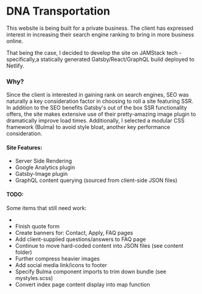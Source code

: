 <h1>DNA Transportation</h1>

<p>
  This website is being built for a private business. The client has expressed interest in increasing their search engine ranking to bring in more business online.
</p>
<p>
  That being the case, I decided to develop the site on JAMStack tech - specifically,a statically generated Gatsby/React/GraphQL build deployed to Netlify. 
</p>

<h3>Why?</h3>

<p>
  Since the client is interested in gaining rank on search engines, SEO was naturally a key consideration factor in choosing to roll a site featuring SSR. In addition to the SEO benefits Gatsby's out of the box SSR functionality offers, the site makes extensive use of their pretty-amazing image plugin to dramatically improve load times. Additionally, I selected a modular CSS framework (Bulma) to avoid style bloat, another key performance consideration.
</p>

<h4>Site Features:</h4>
<ul>
  <li>Server Side Rendering</li>
  <li>Google Analytics plugin</li>
  <li>Gatsby-Image plugin</li>
  <li>GraphQL content querying (sourced from client-side JSON files)</li>
</ul>

<h4>TODO:</h4>
<p> 
  Some items that still need work:
</p>
<ul>
  <li></li>
  <li>Finish quote form</li>
  <li>Create banners for: Contact, Apply, FAQ pages</li>
  <li>Add client-supplied questions/answers to FAQ page</li>
  <li>Continue to move hard-coded content into JSON files (see content folder)</li>
  <li>Further compress heavier images</li>
  <li>Add social media link/icons to footer</li>
  <li>Specify Bulma component imports to trim down bundle (see mystyles.scss)</li>
  <li>Convert index page content display into map function</li>
</ul>

